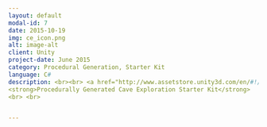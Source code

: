 ```yaml
---
layout: default
modal-id: 7
date: 2015-10-19
img: ce_icon.png
alt: image-alt
client: Unity
project-date: June 2015
category: Procedural Generation, Starter Kit
language: C# 
description: <br><br> <a href="http://www.assetstore.unity3d.com/en/#!/content/37158"> Unity Store </a>
<strong>Procedurally Generated Cave Exploration Starter Kit</strong>
<br> <br> 


---
```

